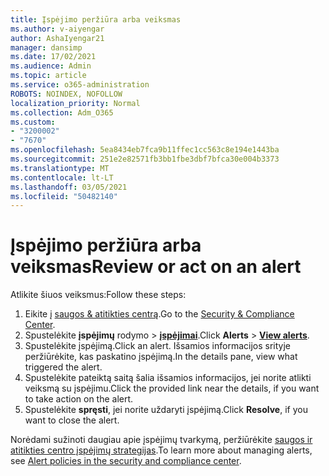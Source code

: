 ```yaml
---
title: Įspėjimo peržiūra arba veiksmas
ms.author: v-aiyengar
author: AshaIyengar21
manager: dansimp
ms.date: 17/02/2021
ms.audience: Admin
ms.topic: article
ms.service: o365-administration
ROBOTS: NOINDEX, NOFOLLOW
localization_priority: Normal
ms.collection: Adm_O365
ms.custom:
- "3200002"
- "7670"
ms.openlocfilehash: 5ea8434eb7fca9b11ffec1cc563c8e194e1443ba
ms.sourcegitcommit: 251e2e82571fb3bb1fbe3dbf7bfca30e004b3373
ms.translationtype: MT
ms.contentlocale: lt-LT
ms.lasthandoff: 03/05/2021
ms.locfileid: "50482140"
---
```

# <a name="review-or-act-on-an-alert"></a><span data-ttu-id="dea4b-102">Įspėjimo peržiūra arba veiksmas</span><span class="sxs-lookup"><span data-stu-id="dea4b-102">Review or act on an alert</span></span>

<span data-ttu-id="dea4b-103">Atlikite šiuos veiksmus:</span><span class="sxs-lookup"><span data-stu-id="dea4b-103">Follow these steps:</span></span>

1. <span data-ttu-id="dea4b-104">Eikite į [saugos & atitikties centrą](https://go.microsoft.com/fwlink/p/?linkid=2077143).</span><span class="sxs-lookup"><span data-stu-id="dea4b-104">Go to the [Security & Compliance Center](https://go.microsoft.com/fwlink/p/?linkid=2077143).</span></span>
1. <span data-ttu-id="dea4b-105">Spustelėkite **įspėjimų** rodymo  >  **[įspėjimai](https://go.microsoft.com/fwlink/?linkid=2103301)**.</span><span class="sxs-lookup"><span data-stu-id="dea4b-105">Click **Alerts** > **[View alerts](https://go.microsoft.com/fwlink/?linkid=2103301)**.</span></span>
1. <span data-ttu-id="dea4b-106">Spustelėkite įspėjimą.</span><span class="sxs-lookup"><span data-stu-id="dea4b-106">Click an alert.</span></span> <span data-ttu-id="dea4b-107">Išsamios informacijos srityje peržiūrėkite, kas paskatino įspėjimą.</span><span class="sxs-lookup"><span data-stu-id="dea4b-107">In the details pane, view what triggered the alert.</span></span>
1. <span data-ttu-id="dea4b-108">Spustelėkite pateiktą saitą šalia išsamios informacijos, jei norite atlikti veiksmą su įspėjimu.</span><span class="sxs-lookup"><span data-stu-id="dea4b-108">Click the provided link near the details, if you want to take action on the alert.</span></span>
1. <span data-ttu-id="dea4b-109">Spustelėkite **spręsti**, jei norite uždaryti įspėjimą.</span><span class="sxs-lookup"><span data-stu-id="dea4b-109">Click **Resolve**, if you want to close the alert.</span></span>

<span data-ttu-id="dea4b-110">Norėdami sužinoti daugiau apie įspėjimų tvarkymą, peržiūrėkite [saugos ir atitikties centro įspėjimų strategijas](https://go.microsoft.com/fwlink/?linkid=2103211).</span><span class="sxs-lookup"><span data-stu-id="dea4b-110">To learn more about managing alerts, see [Alert policies in the security and compliance center](https://go.microsoft.com/fwlink/?linkid=2103211).</span></span>

